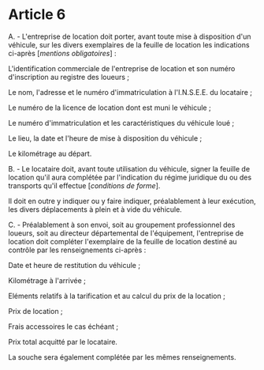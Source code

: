 # Article 6

A. - L'entreprise de location doit porter, avant toute mise à disposition d'un véhicule, sur les divers exemplaires de la feuille de location les indications ci-après [*mentions obligatoires*] :

L'identification commerciale de l'entreprise de location et son numéro d'inscription au registre des loueurs ;

Le nom, l'adresse et le numéro d'immatriculation à l'I.N.S.E.E. du locataire ;

Le numéro de la licence de location dont est muni le véhicule ;

Le numéro d'immatriculation et les caractéristiques du véhicule loué ;

Le lieu, la date et l'heure de mise à disposition du véhicule ;

Le kilométrage au départ.

B. - Le locataire doit, avant toute utilisation du véhicule, signer la feuille de location qu'il aura complétée par l'indication du régime juridique du ou des transports qu'il effectue [*conditions de forme*].

Il doit en outre y indiquer ou y faire indiquer, préalablement à leur exécution, les divers déplacements à plein et à vide du véhicule.

C. - Préalablement à son envoi, soit au groupement professionnel des loueurs, soit au directeur départemental de l'équipement, l'entreprise de location doit compléter l'exemplaire de la feuille de location destiné au contrôle par les renseignements ci-après :

Date et heure de restitution du véhicule ;

Kilométrage à l'arrivée ;

Eléments relatifs à la tarification et au calcul du prix de la location ;

Prix de location ;

Frais accessoires le cas échéant ;

Prix total acquitté par le locataire.

La souche sera également complétée par les mêmes renseignements.
